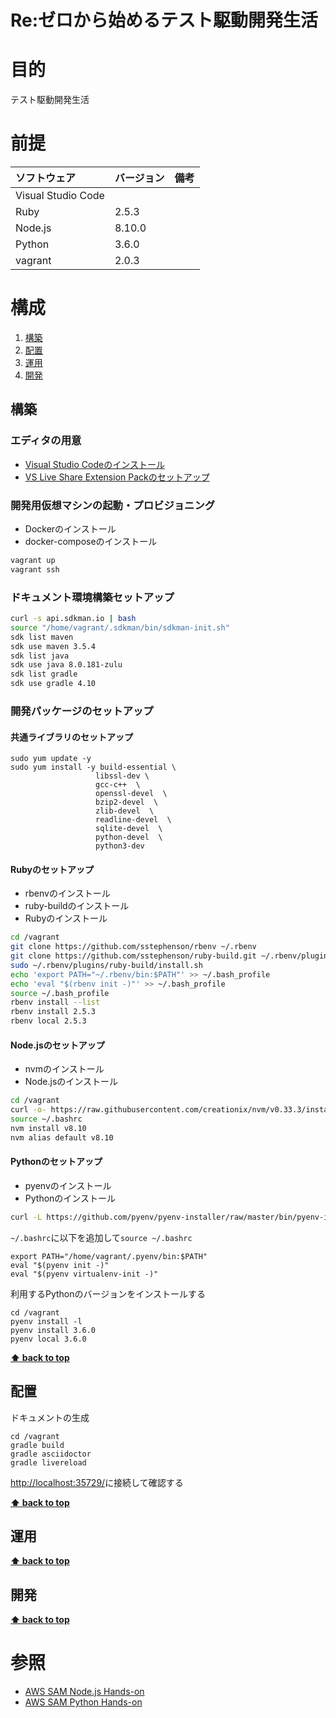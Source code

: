 # Re:ゼロから始めるテスト駆動開発生活

# 目的 #
テスト駆動開発生活

# 前提 #
| ソフトウェア   | バージョン   | 備考        |
|:---------------|:-------------|:------------|
| Visual Studio Code         |  |             |
| Ruby           |2.5.3    |             |
| Node.js        |8.10.0    |             |
| Python         |3.6.0  |             |
| vagrant        |2.0.3  |             |


# 構成 #
1. [構築](#構築 )
1. [配置](#配置 )
1. [運用](#運用 )
1. [開発](#開発 )

## 構築
### エディタの用意
+ [Visual Studio Codeのインストール](https://code.visualstudio.com/)
+ [VS Live Share Extension Packのセットアップ](https://marketplace.visualstudio.com/items?itemName=MS-vsliveshare.vsliveshare-pack)

### 開発用仮想マシンの起動・プロビジョニング
+ Dockerのインストール
+ docker-composeのインストール
```bash
vagrant up
vagrant ssh
```

### ドキュメント環境構築セットアップ
```bash
curl -s api.sdkman.io | bash
source "/home/vagrant/.sdkman/bin/sdkman-init.sh"
sdk list maven
sdk use maven 3.5.4
sdk list java
sdk use java 8.0.181-zulu
sdk list gradle
sdk use gradle 4.10
```

### 開発パッケージのセットアップ
#### 共通ライブラリのセットアップ
```
sudo yum update -y
sudo yum install -y build-essential \
                   libssl-dev \
                   gcc-c++  \
                   openssl-devel  \
                   bzip2-devel  \
                   zlib-devel  \
                   readline-devel  \
                   sqlite-devel  \
                   python-devel  \
                   python3-dev
```

#### Rubyのセットアップ
+ rbenvのインストール
+ ruby-buildのインストール
+ Rubyのインストール

```bash
cd /vagrant
git clone https://github.com/sstephenson/rbenv ~/.rbenv
git clone https://github.com/sstephenson/ruby-build.git ~/.rbenv/plugins/ruby-build
sudo ~/.rbenv/plugins/ruby-build/install.sh
echo 'export PATH="~/.rbenv/bin:$PATH"' >> ~/.bash_profile
echo 'eval "$(rbenv init -)"' >> ~/.bash_profile
source ~/.bash_profile 
rbenv install --list
rbenv install 2.5.3
rbenv local 2.5.3
```

#### Node.jsのセットアップ
+ nvmのインストール
+ Node.jsのインストール

```bash
cd /vagrant
curl -o- https://raw.githubusercontent.com/creationix/nvm/v0.33.3/install.sh | bash
source ~/.bashrc 
nvm install v8.10
nvm alias default v8.10
```

#### Pythonのセットアップ
+ pyenvのインストール
+ Pythonのインストール

```bash
curl -L https://github.com/pyenv/pyenv-installer/raw/master/bin/pyenv-installer | bash 
```

`~/.bashrc`に以下を追加して`source ~/.bashrc`
```
export PATH="/home/vagrant/.pyenv/bin:$PATH"
eval "$(pyenv init -)"
eval "$(pyenv virtualenv-init -)"
```

利用するPythonのバージョンをインストールする
```
cd /vagrant
pyenv install -l
pyenv install 3.6.0
pyenv local 3.6.0
```

**[⬆ back to top](#構成)**

## 配置
ドキュメントの生成
```
cd /vagrant
gradle build
gradle asciidoctor
gradle livereload
```
[http://localhost:35729/](http://localhost:35729/)に接続して確認する

**[⬆ back to top](#構成)**

## 運用
**[⬆ back to top](#構成)**

## 開発
**[⬆ back to top](#構成)**

# 参照 #
+ [AWS SAM Node.js Hands-on](https://github.com/hiroshima-arc/aws_sam_nodejs_hands-on)
+ [AWS SAM Python Hands-on](https://github.com/hiroshima-arc/aws_sam_python_hands-on)